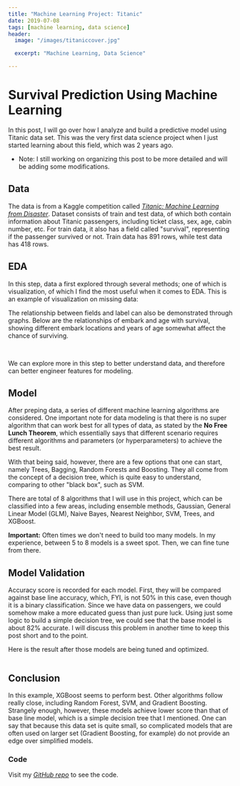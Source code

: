 ```yaml
---
title: "Machine Learning Project: Titanic"
date: 2019-07-08
tags: [machine learning, data science]
header:
  image: "/images/titaniccover.jpg"

  excerpt: "Machine Learning, Data Science"

---
```


# Survival Prediction Using Machine Learning

In this post, I will go over how I analyze and build a predictive model using Titanic data set. This was the very first data science project when I just started learning about this field, which was 2 years ago.
* Note: I still working on organizing this post to be more detailed and will be adding some modifications.  

## Data
The data is from a Kaggle competition called [*Titanic: Machine Learning from Disaster*](https://www.kaggle.com/c/titanic/overview).
Dataset consists of train and test data, of which both contain information about Titanic passengers, including ticket class, sex, age, cabin number, etc. For train data, it also has a field called "survival", representing if the passenger survived or not. Train data has 891 rows, while test data has 418 rows.

## EDA
In this step, data a first explored through several methods; one of which is visualization, of which I find the most useful when it comes to EDA. This is an example of visualization on missing data:
<img src="{{ site.url }}{{ site.baseurl }}/images/titanic/missingdata.jpg" alt="">

The relationship between fields and label can also be demonstrated through graphs. Below are the relationships of embark and age with survival, showing different embark locations and years of age somewhat affect the chance of surviving.

<img src="{{ site.url }}{{ site.baseurl }}/images/titanic/embark.jpg" alt="">
<img src="{{ site.url }}{{ site.baseurl }}/images/titanic/age.jpg" alt="">

We can explore more in this step to better understand data, and therefore can better engineer features for modeling.

## Model
After preping data, a series of different machine learning algorithms are considered.
One important note for data modeling is that there is no super algorithm that can work best for all types of data, as stated by the **No Free Lunch Theorem**, which essentially says that different scenario requires different algorithms and parameters (or hyperparameters) to achieve the best result.

With that being said, however, there are a few options that one can start, namely Trees, Bagging, Random Forests and Boosting. They all come from the concept of a decision tree, which is quite easy to understand, comparing to other "black box", such as SVM.

There are total of 8 algorithms that I will use in this project, which can be classified into a few areas, including ensemble methods, Gaussian, General Linear Model (GLM), Naive Bayes, Nearest Neighbor, SVM, Trees, and XGBoost.

**Important:** Often times we don't need to build too many models. In my experience, between 5 to 8 models is a sweet spot. Then, we can fine tune from there.

## Model Validation

Accuracy score is recorded for each model. First, they will be compared against base line accuracy, which, FYI, is not 50% in this case, even though it is a binary classification. Since we have data on passengers, we could somehow make a more educated guess than just pure luck. Using just some logic to build a simple decision tree, we could see that the base model is about 82% accurate. I will discuss this problem in another time to keep this post short and to the point.

Here is the result after those models are being tuned and optimized.

<img src="{{ site.url }}{{ site.baseurl }}/images/titanic/MLAscore.jpg" alt="">

## Conclusion
In this example, XGBoost seems to perform best. Other algorithms follow really close, including Random Forest, SVM, and Gradient Boosting.
Strangely enough, however, these models achieve lower score than that of base line model, which is a simple decision tree that I mentioned. One can say that because this data set is quite small, so complicated models that are often used on larger set (Gradient Boosting, for example) do not provide an edge over simplified models.

### Code
Visit my [*GitHub repo*](https://github.com/shoang5011/Titanic) to see the code.
